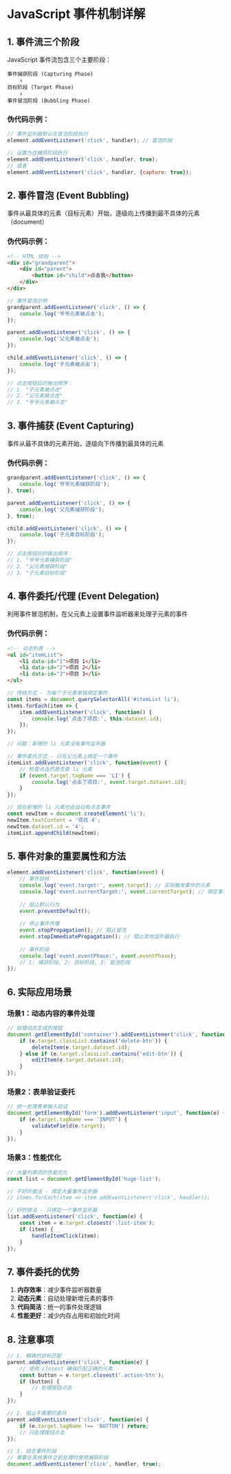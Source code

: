 # JavaScript 事件机制详解

## 1. 事件流三个阶段

JavaScript 事件流包含三个主要阶段：

```
事件捕获阶段 (Capturing Phase)
    ↓
目标阶段 (Target Phase)
    ↓
事件冒泡阶段 (Bubbling Phase)
```

### 伪代码示例：
```javascript
// 事件监听器默认在冒泡阶段执行
element.addEventListener('click', handler); // 冒泡阶段

// 设置为在捕获阶段执行
element.addEventListener('click', handler, true);
// 或者
element.addEventListener('click', handler, {capture: true});
```

## 2. 事件冒泡 (Event Bubbling)

事件从最具体的元素（目标元素）开始，逐级向上传播到最不具体的元素（document）

### 伪代码示例：
```html
<!-- HTML 结构 -->
<div id="grandparent">
    <div id="parent">
        <button id="child">点击我</button>
    </div>
</div>
```

```javascript
// 事件冒泡示例
grandparent.addEventListener('click', () => {
    console.log('爷爷元素被点击');
});

parent.addEventListener('click', () => {
    console.log('父元素被点击');
});

child.addEventListener('click', () => {
    console.log('子元素被点击');
});

// 点击按钮后的输出顺序：
// 1. "子元素被点击"
// 2. "父元素被点击"
// 3. "爷爷元素被点击"
```

## 3. 事件捕获 (Event Capturing)

事件从最不具体的元素开始，逐级向下传播到最具体的元素

### 伪代码示例：
```javascript
grandparent.addEventListener('click', () => {
    console.log('爷爷元素捕获阶段');
}, true);

parent.addEventListener('click', () => {
    console.log('父元素捕获阶段');
}, true);

child.addEventListener('click', () => {
    console.log('子元素目标阶段');
});

// 点击按钮后的输出顺序：
// 1. "爷爷元素捕获阶段"
// 2. "父元素捕获阶段"
// 3. "子元素目标阶段"
```

## 4. 事件委托/代理 (Event Delegation)

利用事件冒泡机制，在父元素上设置事件监听器来处理子元素的事件

### 伪代码示例：
```html
<!-- 动态列表 -->
<ul id="itemList">
    <li data-id="1">项目 1</li>
    <li data-id="2">项目 2</li>
    <li data-id="3">项目 3</li>
</ul>
```

```javascript
// 传统方式 - 为每个子元素单独绑定事件
const items = document.querySelectorAll('#itemList li');
items.forEach(item => {
    item.addEventListener('click', function() {
        console.log('点击了项目:', this.dataset.id);
    });
});

// 问题：新增的 li 元素没有事件监听器

// 事件委托方式 - 只在父元素上绑定一个事件
itemList.addEventListener('click', function(event) {
    // 检查点击的是否是 li 元素
    if (event.target.tagName === 'LI') {
        console.log('点击了项目:', event.target.dataset.id);
    }
});

// 现在新增的 li 元素也会自动有点击事件
const newItem = document.createElement('li');
newItem.textContent = '项目 4';
newItem.dataset.id = '4';
itemList.appendChild(newItem);
```

## 5. 事件对象的重要属性和方法

```javascript
element.addEventListener('click', function(event) {
    // 事件目标
    console.log('event.target:', event.target); // 实际触发事件的元素
    console.log('event.currentTarget:', event.currentTarget); // 绑定事件的元素
    
    // 阻止默认行为
    event.preventDefault();
    
    // 停止事件传播
    event.stopPropagation(); // 阻止冒泡
    event.stopImmediatePropagation(); // 阻止其他监听器执行
    
    // 事件阶段
    console.log('event.eventPhase:', event.eventPhase);
    // 1: 捕获阶段, 2: 目标阶段, 3: 冒泡阶段
});
```

## 6. 实际应用场景

### 场景1：动态内容的事件处理
```javascript
// 处理动态生成的按钮
document.getElementById('container').addEventListener('click', function(e) {
    if (e.target.classList.contains('delete-btn')) {
        deleteItem(e.target.dataset.id);
    } else if (e.target.classList.contains('edit-btn')) {
        editItem(e.target.dataset.id);
    }
});
```

### 场景2：表单验证委托
```javascript
// 统一处理表单输入验证
document.getElementById('form').addEventListener('input', function(e) {
    if (e.target.tagName === 'INPUT') {
        validateField(e.target);
    }
});
```

### 场景3：性能优化
```javascript
// 大量列表项的性能优化
const list = document.getElementById('huge-list');

// 不好的做法 - 绑定大量事件监听器
// items.forEach(item => item.addEventListener('click', handler));

// 好的做法 - 只绑定一个事件监听器
list.addEventListener('click', function(e) {
    const item = e.target.closest('.list-item');
    if (item) {
        handleItemClick(item);
    }
});
```

## 7. 事件委托的优势

1. **内存效率**：减少事件监听器数量
2. **动态元素**：自动处理新增元素的事件
3. **代码简洁**：统一的事件处理逻辑
4. **性能更好**：减少内存占用和初始化时间

## 8. 注意事项

```javascript
// 1. 精确的目标匹配
parent.addEventListener('click', function(e) {
    // 使用 closest 确保匹配正确的元素
    const button = e.target.closest('.action-btn');
    if (button) {
        // 处理按钮点击
    }
});

// 2. 阻止不需要的委托
parent.addEventListener('click', function(e) {
    if (e.target.tagName !== 'BUTTON') return;
    // 只处理按钮点击
});

// 3. 结合事件阶段
// 需要在其他事件之前处理时使用捕获阶段
document.addEventListener('click', handler, true);
```

